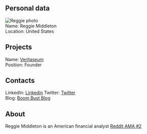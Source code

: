 ## Personal data
![Reggie photo](https://blog.veritaseum.com/images/sampledata/ReggiHeadshort.jpg)  
Name: Reggie Middleton  
Location: United States	
## Projects 
Name: [Veritaseum](../projects/veritaseum.md)  
Position: Founder
## Contacts
LinkedIn:  [Linkedin](https://www.linkedin.com/in/reggiemiddleton) 
Twitter: [Twitter](https://twitter.com/reggiemiddleton)  
Blog: [Boom Bust Blog](http://www.boombustblog.com/)
## About
Reggie Middleton is an American financial analyst
[Reddit AMA #2]( )